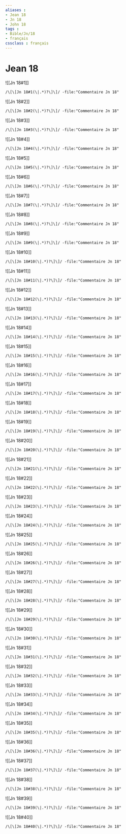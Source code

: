 ```yaml
---
aliases : 
- Jean 18
- Jn 18
- John 18
tags : 
- Bible/Jn/18
- français
cssclass : français
---
```


# Jean 18

![[Jn 18#1]]

```query
/\[\[Jn 18#1(\|.*)?\]\]/ -file:"Commentaire Jn 18"
```

![[Jn 18#2]]

```query
/\[\[Jn 18#2(\|.*)?\]\]/ -file:"Commentaire Jn 18"
```

![[Jn 18#3]]

```query
/\[\[Jn 18#3(\|.*)?\]\]/ -file:"Commentaire Jn 18"
```

![[Jn 18#4]]

```query
/\[\[Jn 18#4(\|.*)?\]\]/ -file:"Commentaire Jn 18"
```

![[Jn 18#5]]

```query
/\[\[Jn 18#5(\|.*)?\]\]/ -file:"Commentaire Jn 18"
```

![[Jn 18#6]]

```query
/\[\[Jn 18#6(\|.*)?\]\]/ -file:"Commentaire Jn 18"
```

![[Jn 18#7]]

```query
/\[\[Jn 18#7(\|.*)?\]\]/ -file:"Commentaire Jn 18"
```

![[Jn 18#8]]

```query
/\[\[Jn 18#8(\|.*)?\]\]/ -file:"Commentaire Jn 18"
```

![[Jn 18#9]]

```query
/\[\[Jn 18#9(\|.*)?\]\]/ -file:"Commentaire Jn 18"
```

![[Jn 18#10]]

```query
/\[\[Jn 18#10(\|.*)?\]\]/ -file:"Commentaire Jn 18"
```

![[Jn 18#11]]

```query
/\[\[Jn 18#11(\|.*)?\]\]/ -file:"Commentaire Jn 18"
```

![[Jn 18#12]]

```query
/\[\[Jn 18#12(\|.*)?\]\]/ -file:"Commentaire Jn 18"
```

![[Jn 18#13]]

```query
/\[\[Jn 18#13(\|.*)?\]\]/ -file:"Commentaire Jn 18"
```

![[Jn 18#14]]

```query
/\[\[Jn 18#14(\|.*)?\]\]/ -file:"Commentaire Jn 18"
```

![[Jn 18#15]]

```query
/\[\[Jn 18#15(\|.*)?\]\]/ -file:"Commentaire Jn 18"
```

![[Jn 18#16]]

```query
/\[\[Jn 18#16(\|.*)?\]\]/ -file:"Commentaire Jn 18"
```

![[Jn 18#17]]

```query
/\[\[Jn 18#17(\|.*)?\]\]/ -file:"Commentaire Jn 18"
```

![[Jn 18#18]]

```query
/\[\[Jn 18#18(\|.*)?\]\]/ -file:"Commentaire Jn 18"
```

![[Jn 18#19]]

```query
/\[\[Jn 18#19(\|.*)?\]\]/ -file:"Commentaire Jn 18"
```

![[Jn 18#20]]

```query
/\[\[Jn 18#20(\|.*)?\]\]/ -file:"Commentaire Jn 18"
```

![[Jn 18#21]]

```query
/\[\[Jn 18#21(\|.*)?\]\]/ -file:"Commentaire Jn 18"
```

![[Jn 18#22]]

```query
/\[\[Jn 18#22(\|.*)?\]\]/ -file:"Commentaire Jn 18"
```

![[Jn 18#23]]

```query
/\[\[Jn 18#23(\|.*)?\]\]/ -file:"Commentaire Jn 18"
```

![[Jn 18#24]]

```query
/\[\[Jn 18#24(\|.*)?\]\]/ -file:"Commentaire Jn 18"
```

![[Jn 18#25]]

```query
/\[\[Jn 18#25(\|.*)?\]\]/ -file:"Commentaire Jn 18"
```

![[Jn 18#26]]

```query
/\[\[Jn 18#26(\|.*)?\]\]/ -file:"Commentaire Jn 18"
```

![[Jn 18#27]]

```query
/\[\[Jn 18#27(\|.*)?\]\]/ -file:"Commentaire Jn 18"
```

![[Jn 18#28]]

```query
/\[\[Jn 18#28(\|.*)?\]\]/ -file:"Commentaire Jn 18"
```

![[Jn 18#29]]

```query
/\[\[Jn 18#29(\|.*)?\]\]/ -file:"Commentaire Jn 18"
```

![[Jn 18#30]]

```query
/\[\[Jn 18#30(\|.*)?\]\]/ -file:"Commentaire Jn 18"
```

![[Jn 18#31]]

```query
/\[\[Jn 18#31(\|.*)?\]\]/ -file:"Commentaire Jn 18"
```

![[Jn 18#32]]

```query
/\[\[Jn 18#32(\|.*)?\]\]/ -file:"Commentaire Jn 18"
```

![[Jn 18#33]]

```query
/\[\[Jn 18#33(\|.*)?\]\]/ -file:"Commentaire Jn 18"
```

![[Jn 18#34]]

```query
/\[\[Jn 18#34(\|.*)?\]\]/ -file:"Commentaire Jn 18"
```

![[Jn 18#35]]

```query
/\[\[Jn 18#35(\|.*)?\]\]/ -file:"Commentaire Jn 18"
```

![[Jn 18#36]]

```query
/\[\[Jn 18#36(\|.*)?\]\]/ -file:"Commentaire Jn 18"
```

![[Jn 18#37]]

```query
/\[\[Jn 18#37(\|.*)?\]\]/ -file:"Commentaire Jn 18"
```

![[Jn 18#38]]

```query
/\[\[Jn 18#38(\|.*)?\]\]/ -file:"Commentaire Jn 18"
```

![[Jn 18#39]]

```query
/\[\[Jn 18#39(\|.*)?\]\]/ -file:"Commentaire Jn 18"
```

![[Jn 18#40]]

```query
/\[\[Jn 18#40(\|.*)?\]\]/ -file:"Commentaire Jn 18"
```

